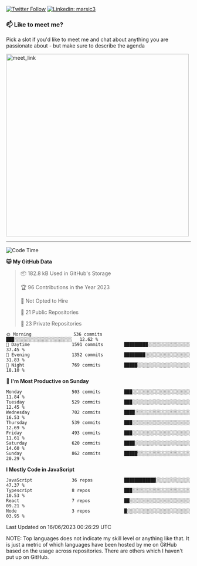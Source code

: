 [![Twitter Follow](https://img.shields.io/twitter/follow/misteranmol?label=Follow)](https://twitter.com/intent/follow?screen_name=misteranmol)
[![Linkedin: marsic3](https://img.shields.io/badge/-marsic-blue?style=flat-square&logo=Linkedin&logoColor=white&link=https://www.linkedin.com/in/milos-arsic-292b49142/)](https://www.linkedin.com/in/milos-arsic-292b49142/)

### 📫 Like to meet me?

Pick a slot if you'd like to meet me and chat about anything you are passionate about - but make sure to describe the agenda

<a href="https://calendly.com/arsic-milos30/30min" target="_blank"><img width="498" alt="meet_link" src="https://user-images.githubusercontent.com/15426564/144297439-f530f383-e73e-41e0-9914-a9b7d3f432e5.png"></a>

---

<!--START_SECTION:waka-->

![Code Time](http://img.shields.io/badge/Code%20Time-2%2C178%20hrs%2041%20mins-blue)

**🐱 My GitHub Data**

> 📦 182.8 kB Used in GitHub's Storage
>
> 🏆 96 Contributions in the Year 2023
>
> 🚫 Not Opted to Hire
>
> 📜 21 Public Repositories
>
> 🔑 23 Private Repositories

```text
🌞 Morning                536 commits         ███░░░░░░░░░░░░░░░░░░░░░░   12.62 %
🌆 Daytime                1591 commits        █████████░░░░░░░░░░░░░░░░   37.45 %
🌃 Evening                1352 commits        ████████░░░░░░░░░░░░░░░░░   31.83 %
🌙 Night                  769 commits         █████░░░░░░░░░░░░░░░░░░░░   18.10 %
```

📅 **I'm Most Productive on Sunday**

```text
Monday                   503 commits         ███░░░░░░░░░░░░░░░░░░░░░░   11.84 %
Tuesday                  529 commits         ███░░░░░░░░░░░░░░░░░░░░░░   12.45 %
Wednesday                702 commits         ████░░░░░░░░░░░░░░░░░░░░░   16.53 %
Thursday                 539 commits         ███░░░░░░░░░░░░░░░░░░░░░░   12.69 %
Friday                   493 commits         ███░░░░░░░░░░░░░░░░░░░░░░   11.61 %
Saturday                 620 commits         ████░░░░░░░░░░░░░░░░░░░░░   14.60 %
Sunday                   862 commits         █████░░░░░░░░░░░░░░░░░░░░   20.29 %
```

**I Mostly Code in JavaScript**

```text
JavaScript               36 repos            ████████████░░░░░░░░░░░░░   47.37 %
Typescript               8 repos             ███░░░░░░░░░░░░░░░░░░░░░░   10.53 %
React                    7 repos             ██░░░░░░░░░░░░░░░░░░░░░░░   09.21 %
Node                     3 repos             █░░░░░░░░░░░░░░░░░░░░░░░░   03.95 %
```

Last Updated on 16/06/2023 00:26:29 UTC

<!--END_SECTION:waka-->

NOTE: Top languages does not indicate my skill level or anything like that. It is just a metric of which languages have been hosted by me on GitHub based on the usage across repositories. There are others which I haven't put up on GitHub.
